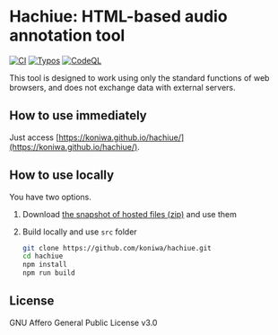 
# Hachiue: HTML-based audio annotation tool

[![CI](https://github.com/koniwa/hachiue/actions/workflows/ci.yml/badge.svg)](https://github.com/koniwa/hachiue/actions/workflows/ci.yml)
[![Typos](https://github.com/koniwa/hachiue/actions/workflows/typos.yml/badge.svg)](https://github.com/koniwa/hachiue/actions/workflows/typos.yml)
[![CodeQL](https://github.com/koniwa/hachiue/actions/workflows/codeql-analysis.yml/badge.svg)](https://github.com/koniwa/hachiue/actions/workflows/codeql-analysis.yml)

This tool is designed to work using only the standard functions of web browsers,
and does not exchange data with external servers.

## How to use immediately

Just access [https://koniwa.github.io/hachiue/](https://koniwa.github.io/hachiue/).

## How to use locally

You have two options.

1. Download [the snapshot of hosted files (zip)](https://github.com/koniwa/hachiue/archive/refs/heads/gh-pages.zip) and use them
2. Build locally and use ``src`` folder

    ```bash
    git clone https://github.com/koniwa/hachiue.git
    cd hachiue
    npm install
    npm run build
    ```

## License

GNU Affero General Public License v3.0
